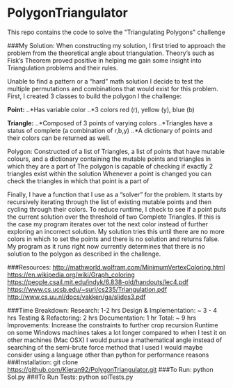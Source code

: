 # PolygonTriangulator
This repo contains the code to solve the "Triangulating Polygons" challenge

###My Solution:
When constructing my solution, I first tried to approach the problem from the theoretical angle about triangulation. Theory’s such as Fisk’s Theorem proved positive in helping me gain some insight into Triangulation problems and their rules.

Unable to find a pattern or a “hard” math solution I decide to test the multiple permutations and combinations that would exist for this problem. First, I created 3 classes to build the polygon I the challenge:

**Point:**
..*Has variable color
..*3 colors red (r), yellow (y), blue (b)

**Triangle:**
..*Composed of 3 points of varying colors
..*Triangles have a status of complete (a combination of r,b,y)
..*A dictionary of points and their colors can be returned as well. 

Polygon:
Constructed of a list of Triangles, a list of points that have mutable colours, and a dictionary containing the mutable points and triangles in which they are a part of
The polygon is capable of checking if exactly 2 triangles exist within the solution
Whenever a point is changed you can check the triangles in which that point is a part of

Finally, I have a function that I use as a “solver” for the problem. It starts by recursively iterating through the list of existing mutable points and then cycling through their colors. To reduce runtime, I check to see if a point puts the current solution over the threshold of two Complete Triangles. If this is the case my program iterates over tot the next color instead of further exploring an incorrect solution.
My solution tries this until there are no more colors in which to set the points and there is no solution and returns false. My program as it runs right now currently determines that there is no solution to the polygon as described in the challenge. 


###Resources:
http://mathworld.wolfram.com/MinimumVertexColoring.html
https://en.wikipedia.org/wiki/Graph_coloring
https://people.csail.mit.edu/indyk/6.838-old/handouts/lec4.pdf
https://www.cs.ucsb.edu/~suri/cs235/Triangulation.pdf
http://www.cs.uu.nl/docs/vakken/ga/slides3.pdf

###Time Breakdown:
Research: 1-2 hrs
Design & Implementation: ~ 3 - 4 hrs
Testing & Refactoring: 2 hrs
Documentation: 1 hr
Total: ~ 9 hrs
Improvements:
Increase the constraints to further crop recursion
Runtime on some Windows machines takes a lot longer compared to when I test it on other machines (Mac OSX)
I would pursue a mathematical angle instead of searching of the semi-brute force method that I used
I would maybe consider using a language other than python for performance reasons
###Installation:
git clone https://github.com/Kieran92/PolygonTriangulator.git
###To Run:
 python Sol.py
###To Run Tests:
python solTests.py
